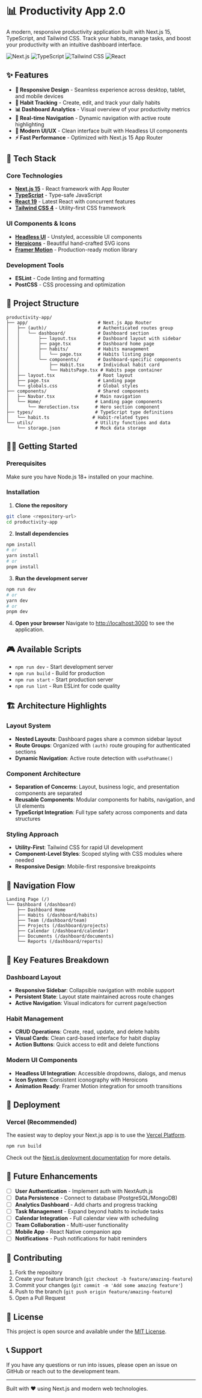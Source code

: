 # 📊 Productivity App 2.0

A modern, responsive productivity application built with Next.js 15, TypeScript, and Tailwind CSS. Track your habits, manage tasks, and boost your productivity with an intuitive dashboard interface.

![Next.js](https://img.shields.io/badge/Next.js-15.3.4-black)
![TypeScript](https://img.shields.io/badge/TypeScript-5-blue)
![Tailwind CSS](https://img.shields.io/badge/Tailwind%20CSS-4-38B2AC)
![React](https://img.shields.io/badge/React-19-61DAFB)

## ✨ Features

- **📱 Responsive Design** - Seamless experience across desktop, tablet, and mobile devices
- **🎯 Habit Tracking** - Create, edit, and track your daily habits
- **📊 Dashboard Analytics** - Visual overview of your productivity metrics
- **🔄 Real-time Navigation** - Dynamic navigation with active route highlighting
- **🎨 Modern UI/UX** - Clean interface built with Headless UI components
- **⚡ Fast Performance** - Optimized with Next.js 15 App Router

## 🚀 Tech Stack

### Core Technologies
- **[Next.js 15](https://nextjs.org/)** - React framework with App Router
- **[TypeScript](https://www.typescriptlang.org/)** - Type-safe JavaScript
- **[React 19](https://react.dev/)** - Latest React with concurrent features
- **[Tailwind CSS 4](https://tailwindcss.com/)** - Utility-first CSS framework

### UI Components & Icons
- **[Headless UI](https://headlessui.dev/)** - Unstyled, accessible UI components
- **[Heroicons](https://heroicons.com/)** - Beautiful hand-crafted SVG icons
- **[Framer Motion](https://www.framer.com/motion/)** - Production-ready motion library

### Development Tools
- **ESLint** - Code linting and formatting
- **PostCSS** - CSS processing and optimization

## 📁 Project Structure

```
productivity-app/
├── app/                          # Next.js App Router
│   ├── (auth)/                   # Authenticated routes group
│   │   └── dashboard/            # Dashboard section
│   │       ├── layout.tsx        # Dashboard layout with sidebar
│   │       ├── page.tsx          # Dashboard home page
│   │       ├── habits/           # Habits management
│   │       │   └── page.tsx      # Habits listing page
│   │       └── components/       # Dashboard-specific components
│   │           ├── Habit.tsx     # Individual habit card
│   │           └── HabitsPage.tsx # Habits page container
│   ├── layout.tsx                # Root layout
│   ├── page.tsx                  # Landing page
│   └── globals.css               # Global styles
├── components/                   # Shared components
│   ├── Navbar.tsx               # Main navigation
│   └── Home/                    # Landing page components
│       └── HeroSection.tsx      # Hero section component
├── types/                       # TypeScript type definitions
│   └── habit.ts                # Habit-related types
└── utils/                       # Utility functions and data
    └── storage.json             # Mock data storage
```

## 🏃‍♂️ Getting Started

### Prerequisites

Make sure you have Node.js 18+ installed on your machine.

### Installation

1. **Clone the repository**
```bash
git clone <repository-url>
cd productivity-app
```

2. **Install dependencies**
```bash
npm install
# or
yarn install
# or
pnpm install
```

3. **Run the development server**
```bash
npm run dev
# or
yarn dev
# or
pnpm dev
```

4. **Open your browser**
Navigate to [http://localhost:3000](http://localhost:3000) to see the application.

## 🎮 Available Scripts

- `npm run dev` - Start development server
- `npm run build` - Build for production
- `npm run start` - Start production server
- `npm run lint` - Run ESLint for code quality

## 🏗️ Architecture Highlights

### Layout System
- **Nested Layouts**: Dashboard pages share a common sidebar layout
- **Route Groups**: Organized with `(auth)` route grouping for authenticated sections
- **Dynamic Navigation**: Active route detection with `usePathname()`

### Component Architecture
- **Separation of Concerns**: Layout, business logic, and presentation components are separated
- **Reusable Components**: Modular components for habits, navigation, and UI elements
- **TypeScript Integration**: Full type safety across components and data structures

### Styling Approach
- **Utility-First**: Tailwind CSS for rapid UI development
- **Component-Level Styles**: Scoped styling with CSS modules where needed
- **Responsive Design**: Mobile-first responsive breakpoints

## 🔄 Navigation Flow

```
Landing Page (/)
└── Dashboard (/dashboard)
    ├── Dashboard Home
    ├── Habits (/dashboard/habits)
    ├── Team (/dashboard/team)
    ├── Projects (/dashboard/projects)
    ├── Calendar (/dashboard/calendar)
    ├── Documents (/dashboard/documents)
    └── Reports (/dashboard/reports)
```

## 🎯 Key Features Breakdown

### Dashboard Layout
- **Responsive Sidebar**: Collapsible navigation with mobile support
- **Persistent State**: Layout state maintained across route changes
- **Active Navigation**: Visual indicators for current page/section

### Habit Management
- **CRUD Operations**: Create, read, update, and delete habits
- **Visual Cards**: Clean card-based interface for habit display
- **Action Buttons**: Quick access to edit and delete functions

### Modern UI Components
- **Headless UI Integration**: Accessible dropdowns, dialogs, and menus
- **Icon System**: Consistent iconography with Heroicons
- **Animation Ready**: Framer Motion integration for smooth transitions

## 🚀 Deployment

### Vercel (Recommended)
The easiest way to deploy your Next.js app is to use the [Vercel Platform](https://vercel.com/new?utm_medium=default-template&filter=next.js&utm_source=create-next-app&utm_campaign=create-next-app-readme).

```bash
npm run build
```

Check out the [Next.js deployment documentation](https://nextjs.org/docs/app/building-your-application/deploying) for more details.

## 🔮 Future Enhancements

- [ ] **User Authentication** - Implement auth with NextAuth.js
- [ ] **Data Persistence** - Connect to database (PostgreSQL/MongoDB)
- [ ] **Analytics Dashboard** - Add charts and progress tracking
- [ ] **Task Management** - Expand beyond habits to include tasks
- [ ] **Calendar Integration** - Full calendar view with scheduling
- [ ] **Team Collaboration** - Multi-user functionality
- [ ] **Mobile App** - React Native companion app
- [ ] **Notifications** - Push notifications for habit reminders

## 🤝 Contributing

1. Fork the repository
2. Create your feature branch (`git checkout -b feature/amazing-feature`)
3. Commit your changes (`git commit -m 'Add some amazing feature'`)
4. Push to the branch (`git push origin feature/amazing-feature`)
5. Open a Pull Request

## 📄 License

This project is open source and available under the [MIT License](LICENSE).

## 📞 Support

If you have any questions or run into issues, please open an issue on GitHub or reach out to the development team.

---

Built with ❤️ using Next.js and modern web technologies.
